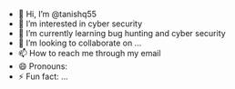 - 👋 Hi, I’m @tanishq55
- 👀 I’m interested in cyber security 
- 🌱 I’m currently learning bug hunting and cyber security 
- 💞️ I’m looking to collaborate on ...
- 📫 How to reach me through my email 
- 😄 Pronouns: 
- ⚡ Fun fact: ...

<!---
tanishq55/tanishq55 is a ✨ special ✨ repository because its `README.md` (this file) appears on your GitHub profile.
You can click the Preview link to take a look at your changes.
--->
